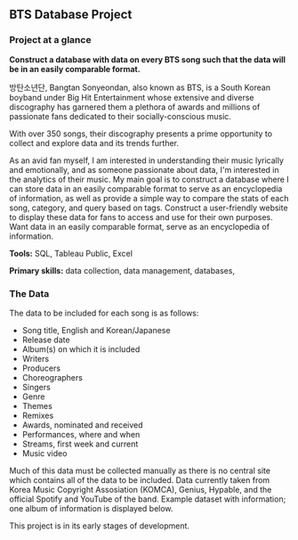 ## BTS Database Project

### Project at a glance
**Construct a database with data on every BTS song such that the data will be in an easily comparable format.** 

방탄소년단, Bangtan Sonyeondan, also known as BTS, is a South Korean boyband under Big Hit Entertainment whose extensive and diverse discography has garnered them a plethora of awards and millions of passionate fans dedicated to their socially-conscious music. 

With over 350 songs, their discography presents a prime opportunity to collect and explore data and its trends further.

As an avid fan myself, I am interested in understanding their music lyrically and emotionally, and as someone passionate about data, I'm interested in the analytics of their music. My main goal is to construct a database where I can store data in an easily comparable format to serve as an encyclopedia of information, as well as provide a simple way to compare the stats of each song, category, and query based on tags.
Construct a user-friendly website to display these data for fans to access and use for their own purposes.
Want data in an easily comparable format, serve as an encyclopedia of information.

**Tools:** SQL, Tableau Public, Excel

**Primary skills:** data collection, data management, databases, 

### The Data
The data to be included for each song is as follows:
  - Song title, English and Korean/Japanese
  - Release date
  - Album(s) on which it is included
  - Writers
  - Producers
  - Choreographers
  - Singers
  - Genre
  - Themes
  - Remixes
  - Awards, nominated and received 
  - Performances, where and when
  - Streams, first week and current
  - Music video
  
Much of this data must be collected manually as there is no central site which contains all of the data to be included. Data currently taken from Korea Music Copyright Assosiation (KOMCA), Genius, Hypable, and the official Spotify and YouTube of the band.
Example dataset with information; one album of information is displayed below.

This project is in its early stages of development.

